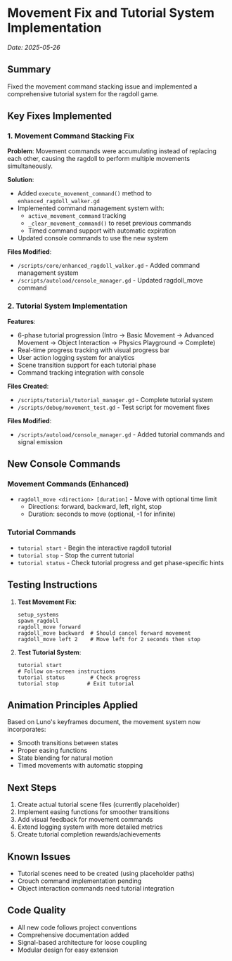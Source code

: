 # Movement Fix and Tutorial System Implementation
*Date: 2025-05-26*

## Summary
Fixed the movement command stacking issue and implemented a comprehensive tutorial system for the ragdoll game.

## Key Fixes Implemented

### 1. Movement Command Stacking Fix
**Problem**: Movement commands were accumulating instead of replacing each other, causing the ragdoll to perform multiple movements simultaneously.

**Solution**: 
- Added `execute_movement_command()` method to `enhanced_ragdoll_walker.gd`
- Implemented command management system with:
  - `active_movement_command` tracking
  - `_clear_movement_command()` to reset previous commands
  - Timed command support with automatic expiration
- Updated console commands to use the new system

**Files Modified**:
- `/scripts/core/enhanced_ragdoll_walker.gd` - Added command management system
- `/scripts/autoload/console_manager.gd` - Updated ragdoll_move command

### 2. Tutorial System Implementation
**Features**:
- 6-phase tutorial progression (Intro → Basic Movement → Advanced Movement → Object Interaction → Physics Playground → Complete)
- Real-time progress tracking with visual progress bar
- User action logging system for analytics
- Scene transition support for each tutorial phase
- Command tracking integration with console

**Files Created**:
- `/scripts/tutorial/tutorial_manager.gd` - Complete tutorial system
- `/scripts/debug/movement_test.gd` - Test script for movement fixes

**Files Modified**:
- `/scripts/autoload/console_manager.gd` - Added tutorial commands and signal emission

## New Console Commands

### Movement Commands (Enhanced)
- `ragdoll_move <direction> [duration]` - Move with optional time limit
  - Directions: forward, backward, left, right, stop
  - Duration: seconds to move (optional, -1 for infinite)

### Tutorial Commands
- `tutorial start` - Begin the interactive ragdoll tutorial
- `tutorial stop` - Stop the current tutorial
- `tutorial status` - Check tutorial progress and get phase-specific hints

## Testing Instructions

1. **Test Movement Fix**:
   ```
   setup_systems
   spawn_ragdoll
   ragdoll_move forward
   ragdoll_move backward  # Should cancel forward movement
   ragdoll_move left 2    # Move left for 2 seconds then stop
   ```

2. **Test Tutorial System**:
   ```
   tutorial start
   # Follow on-screen instructions
   tutorial status        # Check progress
   tutorial stop         # Exit tutorial
   ```

## Animation Principles Applied
Based on Luno's keyframes document, the movement system now incorporates:
- Smooth transitions between states
- Proper easing functions
- State blending for natural motion
- Timed movements with automatic stopping

## Next Steps
1. Create actual tutorial scene files (currently placeholder)
2. Implement easing functions for smoother transitions
3. Add visual feedback for movement commands
4. Extend logging system with more detailed metrics
5. Create tutorial completion rewards/achievements

## Known Issues
- Tutorial scenes need to be created (using placeholder paths)
- Crouch command implementation pending
- Object interaction commands need tutorial integration

## Code Quality
- All new code follows project conventions
- Comprehensive documentation added
- Signal-based architecture for loose coupling
- Modular design for easy extension